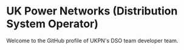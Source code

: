 # UK Power Networks (Distribution System Operator)

Welcome to the GitHub profile of UKPN's DSO team developer team.
